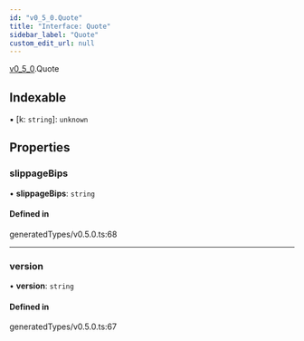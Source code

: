 ```yaml
---
id: "v0_5_0.Quote"
title: "Interface: Quote"
sidebar_label: "Quote"
custom_edit_url: null
---
```


[v0\_5\_0](../namespaces/v0_5_0.md).Quote

## Indexable

▪ [k: `string`]: `unknown`

## Properties

### slippageBips

• **slippageBips**: `string`

#### Defined in

generatedTypes/v0.5.0.ts:68

___

### version

• **version**: `string`

#### Defined in

generatedTypes/v0.5.0.ts:67
